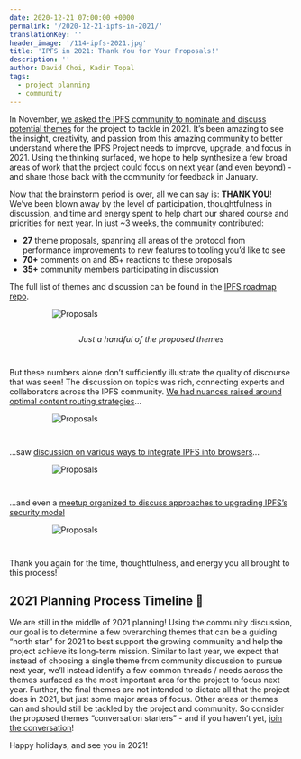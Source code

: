 ```yaml
---
date: 2020-12-21 07:00:00 +0000
permalink: '/2020-12-21-ipfs-in-2021/'
translationKey: ''
header_image: '/114-ipfs-2021.jpg'
title: 'IPFS in 2021: Thank You for Your Proposals!'
description: ''
author: David Choi, Kadir Topal
tags:
  - project planning
  - community
---
```


In November, [we asked the IPFS community to nominate and discuss potential themes](/2020-11-19-community-rfp/) for the project to tackle in 2021. It’s been amazing to see the insight, creativity, and passion from this amazing community to better understand where the IPFS Project needs to improve, upgrade, and focus in 2021. Using the thinking surfaced, we hope to help synthesize a few broad areas of work that the project could focus on next year (and even beyond) - and share those back with the community for feedback in January.

Now that the brainstorm period is over, all we can say is: **THANK YOU**! We’ve been blown away by the level of participation, thoughtfulness in discussion, and time and energy spent to help chart our shared course and priorities for next year. In just \~3 weeks, the community contributed:

- **27** theme proposals, spanning all areas of the protocol from performance improvements to new features to tooling you’d like to see
- **70+** comments on and 85+ reactions to these proposals
- **35+** community members participating in discussion

The full list of themes and discussion can be found in the [IPFS roadmap repo](https://github.com/ipfs/roadmap/issues?q=is%3Aissue+is%3Aopen+label%3A%222021+Theme+Proposal%22).

<div style="width:70%;margin-left:15%;padding-bottom:2em"> <img alt="Proposals" src="/proposals.png"> </div>

<figcaption style="text-align:center;font-style:italic;padding-bottom:2em">Just a handful of the proposed themes</figcaption>

But these numbers alone don’t sufficiently illustrate the quality of discourse that was seen! The discussion on topics was rich, connecting experts and collaborators across the IPFS community. [We had nuances raised around optimal content routing strategies](https://github.com/ipfs/roadmap/issues/76)...

<div style="width:70%;margin-left:15%;padding-bottom:2em"> <img alt="Proposals" src="/content-routing.png"> </div>

...saw [discussion on various ways to integrate IPFS into browsers](https://github.com/ipfs/roadmap/issues/81)...

<div style="width:70%;margin-left:15%;padding-bottom:2em"> <img alt="Proposals" src="/browser-integration.png"> </div>

...and even a [meetup organized to discuss approaches to upgrading IPFS’s security model](https://github.com/ipfs/roadmap/issues/65!)

<div style="width:70%;margin-left:15%;padding-bottom:2em">
<img alt="Proposals" src="/security-model.png">
</div>

Thank you again for the time, thoughtfulness, and energy you all brought to this process!

## 2021 Planning Process Timeline 📆

We are still in the middle of 2021 planning! Using the community discussion, our goal is to determine a few overarching themes that can be a guiding “north star” for 2021 to best support the growing community and help the project achieve its long-term mission. Similar to last year, we expect that instead of choosing a single theme from community discussion to pursue next year, we’ll instead identify a few common threads / needs across the themes surfaced as the most important area for the project to focus next year. Further, the final themes are not intended to dictate all that the project does in 2021, but just some major areas of focus. Other areas or themes can and should still be tackled by the project and community. So consider the proposed themes “conversation starters” - and if you haven’t yet, [join the conversation](https://github.com/ipfs/roadmap/issues)!

Happy holidays, and see you in 2021!
